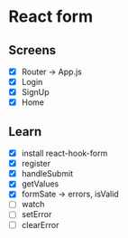 # React form

## Screens

- [x] Router -> App.js
- [x] Login
- [x] SignUp
- [x] Home

## Learn

- [x] install react-hook-form
- [x] register
- [x] handleSubmit
- [x] getValues
- [x] formSate -> errors, isValid
- [ ] watch
- [ ] setError
- [ ] clearError
